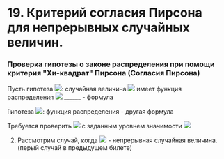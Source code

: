 # 19. Критерий согласия Пирсона для непрерывных случайных величин.

### Проверка гипотезы о законе распределения при помощи критерия "Хи-квадрат" Пирсона (Согласия Пирсона)

Пусть гипотеза ![](https://latex.codecogs.com/svg.latex?H_{0}): случайная величина ![](https://latex.codecogs.com/svg.latex?\xi) имеет функция распределения ![](https://latex.codecogs.com/svg.latex?F_{\xi}(x)=) ______ - формула

Гипотеза ![](https://latex.codecogs.com/svg.latex?H_{1}): функция распределения - другая формула

Требуется проверить ![](https://latex.codecogs.com/svg.latex?H_{0}) с заданным уровнем значимости 
![](https://latex.codecogs.com/svg.latex?\alpha)

2) Рассмотрим случай, когда ![](https://latex.codecogs.com/svg.latex?\xi) - непрерывная случайная величина. (перый случай в предыдущем билете)



